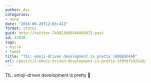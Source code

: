 ```yaml
---
author: Avi
categories:
- none
date: "2016-06-20T12:03:41Z"
format: status
guid: http://twitter-744923685446889472-post
id: 12910
tags:
- micro
- tweet
title: "TIL: emoji-driven development is pretty \U0001F4A9"
url: /post/til-emoji-driven-development-is-pretty-%f0%9f%92%a9/
---
```

TIL: emoji-driven development is pretty 💩
